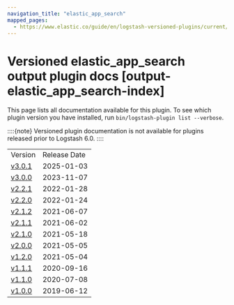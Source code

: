 ```yaml
---
navigation_title: "elastic_app_search"
mapped_pages:
  - https://www.elastic.co/guide/en/logstash-versioned-plugins/current/output-elastic_app_search-index.html
---
```


# Versioned elastic_app_search output plugin docs [output-elastic_app_search-index]


This page lists all documentation available for this plugin.  To see which plugin version you have installed, run `bin/logstash-plugin list --verbose`.

::::{note}
Versioned plugin documentation is not available for plugins released prior to Logstash 6.0.
::::


|     |     |
| --- | --- |
| Version | Release Date |
| [v3.0.1](v3-0-1-plugins-outputs-elastic_app_search.md) | 2025-01-03 |
| [v3.0.0](v3-0-0-plugins-outputs-elastic_app_search.md) | 2023-11-07 |
| [v2.2.1](v2-2-1-plugins-outputs-elastic_app_search.md) | 2022-01-28 |
| [v2.2.0](v2-2-0-plugins-outputs-elastic_app_search.md) | 2022-01-24 |
| [v2.1.2](v2-1-2-plugins-outputs-elastic_app_search.md) | 2021-06-07 |
| [v2.1.1](v2-1-1-plugins-outputs-elastic_app_search.md) | 2021-06-02 |
| [v2.1.0](v2-1-0-plugins-outputs-elastic_app_search.md) | 2021-05-18 |
| [v2.0.0](v2-0-0-plugins-outputs-elastic_app_search.md) | 2021-05-05 |
| [v1.2.0](v1-2-0-plugins-outputs-elastic_app_search.md) | 2021-05-04 |
| [v1.1.1](v1-1-1-plugins-outputs-elastic_app_search.md) | 2020-09-16 |
| [v1.1.0](v1-1-0-plugins-outputs-elastic_app_search.md) | 2020-07-08 |
| [v1.0.0](v1-0-0-plugins-outputs-elastic_app_search.md) | 2019-06-12 |














